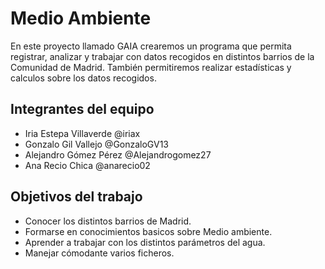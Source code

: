 
# Medio Ambiente

En este proyecto llamado GAIA crearemos un programa que permita registrar, analizar y trabajar con datos recogidos en distintos barrios de la Comunidad de Madrid.
También permitiremos realizar estadísticas y calculos sobre los datos recogidos.

## Integrantes del equipo

- Iria Estepa Villaverde @iriax
- Gonzalo Gil Vallejo @GonzaloGV13
- Alejandro Gómez Pérez @Alejandrogomez27
- Ana Recio Chica @anarecio02

## Objetivos del trabajo

* Conocer los distintos barrios de Madrid.
* Formarse en conocimientos basicos sobre Medio ambiente.
* Aprender a trabajar con los distintos parámetros del agua.
* Manejar cómodante varios ficheros.
